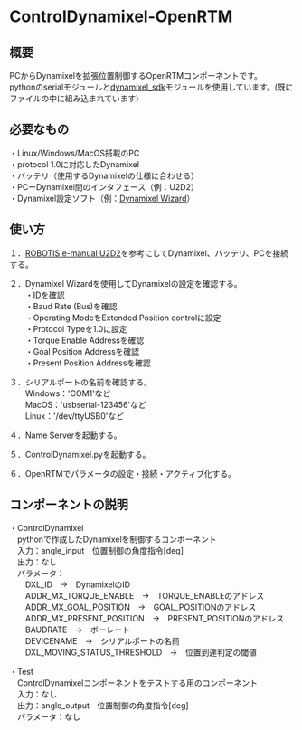 # ControlDynamixel-OpenRTM

## 概要<br>
PCからDynamixelを拡張位置制御するOpenRTMコンポーネントです。<br>
pythonのserialモジュールと[dynamixel_sdk](https://emanual.robotis.com/docs/en/software/dynamixel/dynamixel_sdk/overview/)モジュールを使用しています。(既にファイルの中に組み込まれています)<br>

## 必要なもの<br>
・Linux/Windows/MacOS搭載のPC<br>
・protocol 1.0に対応したDynamixel<br>
・バッテリ（使用するDynamixelの仕様に合わせる）<br>
・PCーDynamixel間のインタフェース（例：U2D2）<br>
・Dynamixel設定ソフト（例：[Dynamixel Wizard](https://emanual.robotis.com/docs/en/software/dynamixel/dynamixel_wizard2/)）

## 使い方<br>
１．[ROBOTIS e-manual U2D2](https://emanual.robotis.com/docs/en/parts/interface/u2d2/)を参考にしてDynamixel、バッテリ、PCを接続する。<br>

２．Dynamixel Wizardを使用してDynamixelの設定を確認する。<br>
　　・IDを確認<br>
　　・Baud Rate (Bus)を確認<br>
　　・Operating ModeをExtended Position controlに設定<br>
　　・Protocol Typeを1.0に設定<br>
　　・Torque Enable Addressを確認<br>
　　・Goal Position Addressを確認<br>
　　・Present Position Addressを確認<br>

３．シリアルポートの名前を確認する。<br>
　　Windows：'COM1'など<br>
　　MacOS：'usbserial-123456'など<br>
　　Linux：'/dev/ttyUSB0'など<br>
  
４．Name Serverを起動する。<br>

５．ControlDynamixel.pyを起動する。<br>

６．OpenRTMでパラメータの設定・接続・アクティブ化する。<br>


## コンポーネントの説明
・ControlDynamixel<br>
　pythonで作成したDynamixelを制御するコンポーネント<br>
　入力：angle_input　位置制御の角度指令[deg]<br>
　出力：なし<br>
　パラメータ：<br>
　　DXL_ID　->　DynamixelのID<br>
　　ADDR_MX_TORQUE_ENABLE　->　TORQUE_ENABLEのアドレス<br>
　　ADDR_MX_GOAL_POSITION　->　GOAL_POSITIONのアドレス<br>
　　ADDR_MX_PRESENT_POSITION　->　PRESENT_POSITIONのアドレス<br>
　　BAUDRATE　->　ボーレート<br>
　　DEVICENAME　->　シリアルポートの名前<br>
　　DXL_MOVING_STATUS_THRESHOLD　->　位置到達判定の閾値<br>

・Test<br>
　ControlDynamixelコンポーネントをテストする用のコンポーネント<br>
　入力：なし<br>
　出力：angle_output　位置制御の角度指令[deg]<br>
　パラメータ：なし<br>

